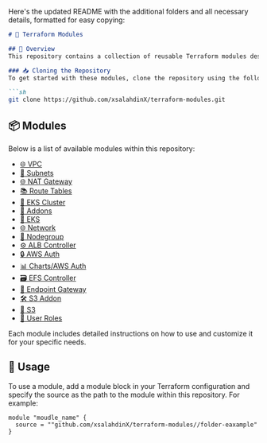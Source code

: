 Here's the updated README with the additional folders and all necessary details, formatted for easy copying:

```markdown
# 🌟 Terraform Modules

## 📜 Overview
This repository contains a collection of reusable Terraform modules designed to simplify the deployment and management of various AWS resources. Each module is self-contained and follows best practices to ensure reliability and ease of use.

### 📥 Cloning the Repository
To get started with these modules, clone the repository using the following command:

```sh
git clone https://github.com/xsalahdinX/terraform-modules.git
```

## 📦 Modules
Below is a list of available modules within this repository:

- [🌐 VPC](./vpc/README.md)
- [🌉 Subnets](./subnets/README.md)
- [🌐 NAT Gateway](./nat-gateway/README.md)
- [📚 Route Tables](./route-tables/README.md)
- [🔧 EKS Cluster](./eks-cluster/README.md)
- [🧩 Addons](./addons/README.md)
- [🚀 EKS](./eks/README.md)
- [🌐 Network](./network/README.md)
- [👥 Nodegroup](./nodegroup/README.md)
- [⚙️ ALB Controller](./alb-controller/README.md)
- [🔒 AWS Auth](./aws-auth/README.md)
- [📊 Charts/AWS Auth](./charts/aws-auth/README.md)
- [🗃️ EFS Controller](./efs-controller/README.md)
- [🔗 Endpoint Gateway](./endpoint-gateway/README.md)
- [🛠️ S3 Addon](./s3-addon/README.md)
- [📂 S3](./s3/README.md)
- [👤 User Roles](./user_roles/README.md)

Each module includes detailed instructions on how to use and customize it for your specific needs.

## 📘 Usage
To use a module, add a module block in your Terraform configuration and specify the source as the path to the module within this repository. For example:

```hcl
module "moudle_name" {
  source = ""github.com/xsalahdinX/terraform-modules//folder-eaxample"
}